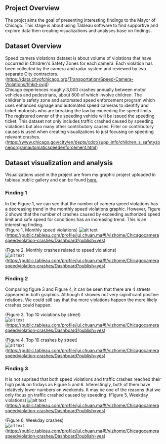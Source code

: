 ## **Project Overview**  
  
The projct aims the goal of presenting interesting findings to the Mayor of Chicago. This stage is about using Tableau software to find supportive and explore data then creating visualizations and analyses base on findings. 
  
  
## **Dataset Overview**  
  
Speed camera violations dataset is about volume of violations that have occurred in Children's Safety Zones for each camera. Each violation has been collected by the camera and radar system and reviewed by two separate City contractors.(https://data.cityofchicago.org/Transportation/Speed-Camera-Violations/hhkd-xvj4)  
Chicago experiences roughly 3,000 crashes annually between motor vehicles and pedestrians, about 800 of which involve children. The children's safety zone and automated speed enforcement program which uses enhanced signage and automated speed cameras to identify and ticket motorists who are breaking the law by exceeding the speed limits. The registered owner of the speeding vehicle will be issued the speeding ticket. This dataset not only includes traffic crashed caused by speeding violations but also many other contributory causes. Filter on contributory causes is used when creating visualizations to just focusing on speeding relevant crashes. (https://www.chicago.gov/city/en/depts/cdot/supp_info/children_s_safetyzoneporgramautomaticspeedenforcement.html)
  
## **Dataset visualization and analysis**  
Visualizations used in the project are from my graphic project uploaded in tableau public gallery and can be found [here.](https://public.tableau.com/profile/jui.chuan.ma#!/vizhome/Chicagocameraspeedviolation-crashes/Dashboard?publish=yes)
  
### Finding 1  
  
In the Figure 1, we can see that the number of camera speed violations has a decreasing trend in the monthly speed violations graphic. However, Figure 2 shows that the number of crashes caused by exceeding authorized speed limit and safe speed for conditions has an increasing trend. This is an interesting finding.  
(Figure 1, Monthly speed violations)
![alt text](https://github.com/jma4/MSIS-2629-Individual-Project/blob/master/image/Monthly%20speed%20violations.png)  
  (https://public.tableau.com/profile/jui.chuan.ma#!/vizhome/Chicagocameraspeedviolation-crashes/Dashboard?publish=yes)
  
(Figure 2, Monthly crashes related to speed violations)  
![alt text](https://github.com/jma4/MSIS-2629-Individual-Project/blob/master/image/Monthly%20crashes.png)  
  (https://public.tableau.com/profile/jui.chuan.ma#!/vizhome/Chicagocameraspeedviolation-crashes/Dashboard?publish=yes)  
  
  ### Finding 2  
  
Comparing figure 3 and Figure 4, it can be seen that there are 4 streets appeared in both graphics. Although it showes not very siginificant positive relations. We could still say that the more violations happen the more likely crashes could happen.  

(Figure 3, Top 10 violations by street)  
![alt text](https://github.com/jma4/MSIS-2629-Individual-Project/blob/master/image/Top%2010%20violations.png)  
  (https://public.tableau.com/profile/jui.chuan.ma#!/vizhome/Chicagocameraspeedviolation-crashes/Dashboard?publish=yes)
  
  
(Figure 4, Top 10 crashes by street)  
![alt text](https://github.com/jma4/MSIS-2629-Individual-Project/blob/master/image/Top%2010%20crashes.png)  
  (https://public.tableau.com/profile/jui.chuan.ma#!/vizhome/Chicagocameraspeedviolation-crashes/Dashboard?publish=yes)  
  
  ### Finding 3  
  
It is not suprised that both speed violations and traffic crashes reached their high peak on fridays as Figure 5 and 6. Interestingly, both of them have relatively lower numbers on weekends. It may be one of the reasons that we only focus on traffic crashed caused by speeding. 
(Figure 5, Weekday violations)
![alt text](https://github.com/jma4/MSIS-2629-Individual-Project/blob/master/image/Weekday%20violations.png)  
  (https://public.tableau.com/profile/jui.chuan.ma#!/vizhome/Chicagocameraspeedviolation-crashes/Dashboard?publish=yes)  
    
  
(Figure 6, Weekday crashes)  
![alt text](https://github.com/jma4/MSIS-2629-Individual-Project/blob/master/image/Weekday%20crashes.png)  
  (https://public.tableau.com/profile/jui.chuan.ma#!/vizhome/Chicagocameraspeedviolation-crashes/Dashboard?publish=yes)  
  
  
  
  
